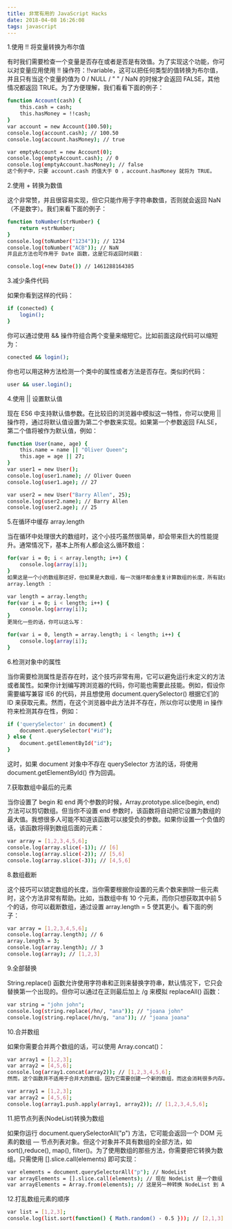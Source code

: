 ```yaml
---
title: 非常有用的 JavaScript Hacks
date: 2018-04-08 16:26:08
tags: javascript
---
```


1.使用 !! 将变量转换为布尔值

有时我们需要检查一个变量是否存在或者是否是有效值。为了实现这个功能，你可以对变量应用使用 !! 操作符：!!variable，这可以把任何类型的值转换为布尔值，并且只有当这个变量的值为 0 / NULL /  " " / NaN 的时候才会返回 FALSE，其他情况都返回 TRUE。为了方便理解，我们看看下面的例子：

```bash
function Account(cash) {
    this.cash = cash;
    this.hasMoney = !!cash;
}
var account = new Account(100.50);
console.log(account.cash); // 100.50
console.log(account.hasMoney); // true

var emptyAccount = new Account(0);
console.log(emptyAccount.cash); // 0
console.log(emptyAccount.hasMoney); // false
这个例子中，只要 account.cash 的值大于 0 ，account.hasMoney 就将为 TRUE。
```

2.使用 + 转换为数值

这个非常赞，并且很容易实现，但它只能作用于字符串数值，否则就会返回 NaN（不是数字）。我们来看下面的例子：
```bash
function toNumber(strNumber) {
    return +strNumber;
}
console.log(toNumber("1234")); // 1234
console.log(toNumber("ACB")); // NaN
并且此方法也可作用于 Date 函数，这是它将返回时间戳：

console.log(+new Date()) // 1461288164385
```
3.减少条件代码

如果你看到这样的代码：
```bash
if (conected) {
    login();
}
```
你可以通过使用 && 操作符组合两个变量来缩短它。比如前面这段代码可以缩短为：
```bash
conected && login();
```
你也可以用这种方法检测一个类中的属性或者方法是否存在。类似的代码：
```bash
user && user.login();
```
4.使用 || 设置默认值

现在 ES6 中支持默认值参数。在比较旧的浏览器中模拟这一特性，你可以使用 || 操作符，通过将默认值设置为第二个参数来实现。如果第一个参数返回 FALSE，第二个值将被作为默认值，例如：
```bash
function User(name, age) {
    this.name = name || "Oliver Queen";
    this.age = age || 27;
}
var user1 = new User();
console.log(user1.name); // Oliver Queen
console.log(user1.age); // 27

var user2 = new User("Barry Allen", 25);
console.log(user2.name); // Barry Allen
console.log(user2.age); // 25
```
5.在循环中缓存 array.length

当在循环中处理很大的数组时，这个小技巧虽然很简单，却会带来巨大的性能提升。通常情况下，基本上所有人都会这么循环数组：
```bash
for(var i = 0; i < array.length; i++) {
    console.log(array[i]);
}
如果这是一个小的数组那还好，但如果是大数组，每一次循环都会重复计算数组的长度，所有就会产生一部分延迟。为了避免这种情况，你应当把 array.length 缓存到一个变量中，而不是在循环中每次计算 
array.length ：

var length = array.length;
for(var i = 0; i < length; i++) {
    console.log(array[i]);
}
更简化一些的话，你可以这么写：

for(var i = 0, length = array.length; i < length; i++) {
    console.log(array[i]);
}
```
6.检测对象中的属性

当你需要检测属性是否存在时，这个技巧非常有用，它可以避免运行未定义的方法或者属性。如果你计划编写跨浏览器的代码，你可能也需要此技能。例如，假设你需要编写兼容 IE6 的代码，并且想使用 document.querySelector() 根据它们的 ID 来获取元素。然而，在这个浏览器中此方法并不存在，所以你可以使用 in 操作符来检测其存在性，例如：
```bash
if ('querySelector' in document) {
    document.querySelector("#id");
} else {
    document.getElementById("id");
}
```
这时，如果 document 对象中不存在 querySelector 方法的话，将使用 document.getElementById() 作为回调。

7.获取数组中最后的元素

当你设置了 begin 和 end 两个参数的时候，Array.prototype.slice(begin, end) 方法可以剪切数组。但当你不设置 end 参数时，该函数将自动把它设置为数组的最大值。我想很多人可能不知道该函数可以接受负的参数。如果你设置一个负值的话，该函数将得到数组后面的元素：
```bash
var array = [1,2,3,4,5,6];
console.log(array.slice(-1)); // [6]
console.log(array.slice(-2)); // [5,6]
console.log(array.slice(-3)); // [4,5,6]
```
8.数组截断

这个技巧可以锁定数组的长度，当你需要根据你设置的元素个数来删除一些元素时，这个方法非常有帮助。比如，当数组中有 10 个元素，而你只想获取其中前 5 个的话，你可以截断数组，通过设置 array.length = 5 使其更小。看下面的例子：
```bash
var array = [1,2,3,4,5,6];
console.log(array.length); // 6
array.length = 3;
console.log(array.length); // 3
console.log(array); // [1,2,3]
```
9.全部替换

String.replace() 函数允许使用字符串和正则来替换字符串，默认情况下，它只会替换第一个出现的。但你可以通过在正则最后加上 /g 来模拟 replaceAll() 函数：
```bash
var string = "john john";
console.log(string.replace(/hn/, "ana")); // "joana john"
console.log(string.replace(/hn/g, "ana")); // "joana joana"
```
10.合并数组

如果你需要合并两个数组的话，可以使用 Array.concat()：
```bash
var array1 = [1,2,3];
var array2 = [4,5,6];
console.log(array1.concat(array2)); // [1,2,3,4,5,6];
然而，这个函数并不适用于合并大的数组，因为它需要创建一个新的数组，而这会消耗很多内存。这时，你可以使用 Array.push.apply(arr1, arr2) 来代替创建新的数组，它可以把第二个数组合并到第一个中，从而较少内存消耗：

var array1 = [1,2,3];
var array2 = [4,5,6];
console.log(array1.push.apply(array1, array2)); // [1,2,3,4,5,6];
```
11.把节点列表(NodeList)转换为数组

如果你运行 document.querySelectorAll("p") 方法，它可能会返回一个 DOM 元素的数组 — 节点列表对象。但这个对象并不具有数组的全部方法，如 sort(),reduce(), map(), filter()。为了使用数组的那些方法，你需要把它转换为数组。只需使用 [].slice.call(elements) 即可实现：
```bash
var elements = document.querySelectorAll("p"); // NodeList
var arrayElements = [].slice.call(elements); // 现在 NodeList 是一个数组
var arrayElements = Array.from(elements); // 这是另一种转换 NodeList 到 Array  的方法
```
12.打乱数组元素的顺序

```bash
var list = [1,2,3];
console.log(list.sort(function() { Math.random() - 0.5 })); // [2,1,3]
```